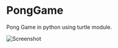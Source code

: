 # PongGame
Pong Game in python using turtle module.

![Screenshot](https://i.imgur.com/ksmYRRT.png)
